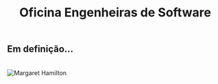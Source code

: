 ﻿---
layout: page-fullwidth
title: "Oficina Engenheiras de Software"
subheadline: ""
permalink: "/oficina_engenheiras/"
header:
   image_fullwidth: banner_eres2020.png
---

<h2>Em definição...</h2>
<br>

<div class="row t30">
	<img src="{{ site.urlimg }}margaret.jpg" alt="Margaret Hamilton" align="center">
</div><!-- /.row -->